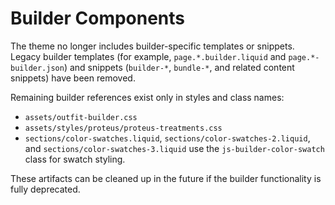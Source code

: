 # Builder Components

The theme no longer includes builder-specific templates or snippets. Legacy builder templates (for example, `page.*.builder.liquid` and `page.*-builder.json`) and snippets (`builder-*`, `bundle-*`, and related content snippets) have been removed.

Remaining builder references exist only in styles and class names:

- `assets/outfit-builder.css`
- `assets/styles/proteus/proteus-treatments.css`
- `sections/color-swatches.liquid`, `sections/color-swatches-2.liquid`, and `sections/color-swatches-3.liquid` use the `js-builder-color-swatch` class for swatch styling.

These artifacts can be cleaned up in the future if the builder functionality is fully deprecated.
